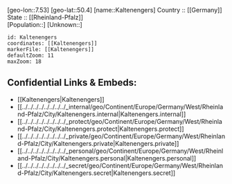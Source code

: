 ﻿---
location: [50.4,7.53] 
mapzoom: [7,12] 
mapmarker: city 
type: City
tags:
- geo/City


SpocWebEntityId: 31274
isDeleted: false
confidential: public

---
[geo-lon::7.53] 
[geo-lat::50.4] 
[name::Kaltenengers] 
Country :: [[Germany]]  
State :: [[Rheinland-Pfalz]]  
[Population::] 
[Unknown::] 


```leaflet
id: Kaltenengers
coordinates: [[Kaltenengers]] 
markerFile: [[Kaltenengers]] 
defaultZoom: 11 
maxZoom: 18
```


## Confidential Links & Embeds: 
- [[Kaltenengers|Kaltenengers]]  
- [[../../../../../../../../_internal/geo/Continent/Europe/Germany/West/Rheinland-Pfalz/City/Kaltenengers.internal|Kaltenengers.internal]] 
- [[../../../../../../../../_protect/geo/Continent/Europe/Germany/West/Rheinland-Pfalz/City/Kaltenengers.protect|Kaltenengers.protect]] 
- [[../../../../../../../../_private/geo/Continent/Europe/Germany/West/Rheinland-Pfalz/City/Kaltenengers.private|Kaltenengers.private]] 
- [[../../../../../../../../_personal/geo/Continent/Europe/Germany/West/Rheinland-Pfalz/City/Kaltenengers.personal|Kaltenengers.personal]] 
- [[../../../../../../../../_secret/geo/Continent/Europe/Germany/West/Rheinland-Pfalz/City/Kaltenengers.secret|Kaltenengers.secret]] 
